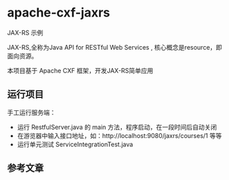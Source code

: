 # apache-cxf-jaxrs

JAX-RS 示例

JAX-RS,全称为Java API for RESTful Web Services , 核心概念是resource，即面向资源。 

本项目基于 Apache CXF 框架，开发JAX-RS简单应用

## 运行项目

手工运行服务端：
* 运行 RestfulServer.java 的 main 方法，程序启动，在一段时间后自动关闭
* 在游览器中输入接口地址，如：http://localhost:9080/jaxrs/courses/1 等等
* 运行单元测试 ServiceIntegrationTest.java

## 参考文章


